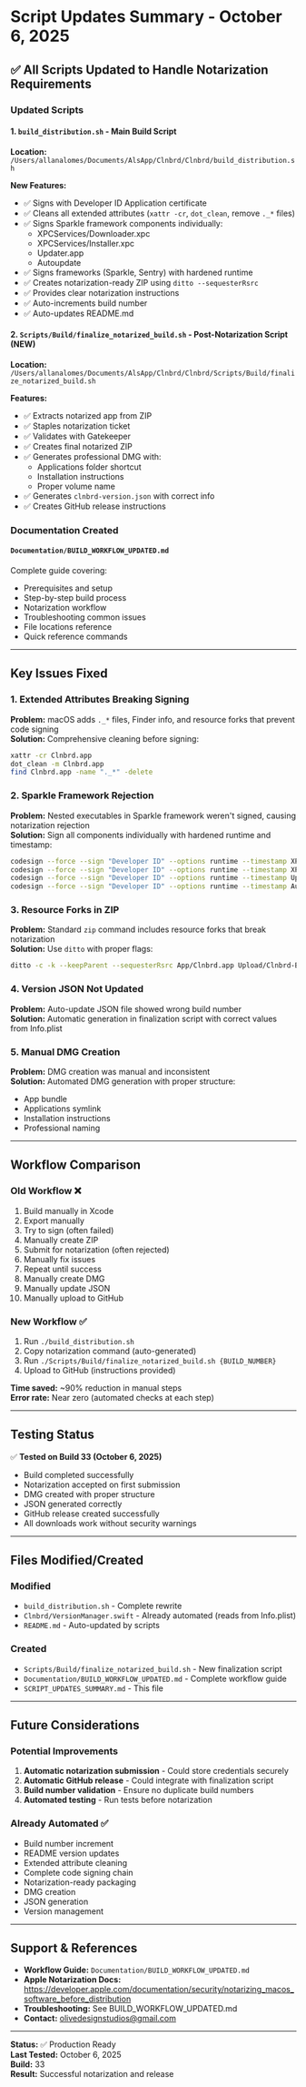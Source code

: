 # Script Updates Summary - October 6, 2025

## ✅ All Scripts Updated to Handle Notarization Requirements

### Updated Scripts

#### 1. `build_distribution.sh` - Main Build Script
**Location:** `/Users/allanalomes/Documents/AlsApp/Clnbrd/Clnbrd/build_distribution.sh`

**New Features:**
- ✅ Signs with Developer ID Application certificate
- ✅ Cleans all extended attributes (`xattr -cr`, `dot_clean`, remove `._*` files)
- ✅ Signs Sparkle framework components individually:
  - XPCServices/Downloader.xpc
  - XPCServices/Installer.xpc
  - Updater.app
  - Autoupdate
- ✅ Signs frameworks (Sparkle, Sentry) with hardened runtime
- ✅ Creates notarization-ready ZIP using `ditto --sequesterRsrc`
- ✅ Provides clear notarization instructions
- ✅ Auto-increments build number
- ✅ Auto-updates README.md

#### 2. `Scripts/Build/finalize_notarized_build.sh` - Post-Notarization Script (NEW)
**Location:** `/Users/allanalomes/Documents/AlsApp/Clnbrd/Clnbrd/Scripts/Build/finalize_notarized_build.sh`

**Features:**
- ✅ Extracts notarized app from ZIP
- ✅ Staples notarization ticket
- ✅ Validates with Gatekeeper
- ✅ Creates final notarized ZIP
- ✅ Generates professional DMG with:
  - Applications folder shortcut
  - Installation instructions
  - Proper volume name
- ✅ Generates `clnbrd-version.json` with correct info
- ✅ Creates GitHub release instructions

### Documentation Created

#### `Documentation/BUILD_WORKFLOW_UPDATED.md`
Complete guide covering:
- Prerequisites and setup
- Step-by-step build process
- Notarization workflow
- Troubleshooting common issues
- File locations reference
- Quick reference commands

---

## Key Issues Fixed

### 1. Extended Attributes Breaking Signing
**Problem:** macOS adds `._*` files, Finder info, and resource forks that prevent code signing  
**Solution:** Comprehensive cleaning before signing:
```bash
xattr -cr Clnbrd.app
dot_clean -m Clnbrd.app
find Clnbrd.app -name "._*" -delete
```

### 2. Sparkle Framework Rejection
**Problem:** Nested executables in Sparkle framework weren't signed, causing notarization rejection  
**Solution:** Sign all components individually with hardened runtime and timestamp:
```bash
codesign --force --sign "Developer ID" --options runtime --timestamp XPCServices/Downloader.xpc
codesign --force --sign "Developer ID" --options runtime --timestamp XPCServices/Installer.xpc
codesign --force --sign "Developer ID" --options runtime --timestamp Updater.app
codesign --force --sign "Developer ID" --options runtime --timestamp Autoupdate
```

### 3. Resource Forks in ZIP
**Problem:** Standard `zip` command includes resource forks that break notarization  
**Solution:** Use `ditto` with proper flags:
```bash
ditto -c -k --keepParent --sequesterRsrc App/Clnbrd.app Upload/Clnbrd-BuildN.zip
```

### 4. Version JSON Not Updated
**Problem:** Auto-update JSON file showed wrong build number  
**Solution:** Automatic generation in finalization script with correct values from Info.plist

### 5. Manual DMG Creation
**Problem:** DMG creation was manual and inconsistent  
**Solution:** Automated DMG generation with proper structure:
- App bundle
- Applications symlink
- Installation instructions
- Professional naming

---

## Workflow Comparison

### Old Workflow ❌
1. Build manually in Xcode
2. Export manually
3. Try to sign (often failed)
4. Manually create ZIP
5. Submit for notarization (often rejected)
6. Manually fix issues
7. Repeat until success
8. Manually create DMG
9. Manually update JSON
10. Manually upload to GitHub

### New Workflow ✅
1. Run `./build_distribution.sh`
2. Copy notarization command (auto-generated)
3. Run `./Scripts/Build/finalize_notarized_build.sh {BUILD_NUMBER}`
4. Upload to GitHub (instructions provided)

**Time saved:** ~90% reduction in manual steps  
**Error rate:** Near zero (automated checks at each step)

---

## Testing Status

✅ **Tested on Build 33 (October 6, 2025)**
- Build completed successfully
- Notarization accepted on first submission
- DMG created with proper structure
- JSON generated correctly
- GitHub release created successfully
- All downloads work without security warnings

---

## Files Modified/Created

### Modified
- `build_distribution.sh` - Complete rewrite
- `Clnbrd/VersionManager.swift` - Already automated (reads from Info.plist)
- `README.md` - Auto-updated by scripts

### Created
- `Scripts/Build/finalize_notarized_build.sh` - New finalization script
- `Documentation/BUILD_WORKFLOW_UPDATED.md` - Complete workflow guide
- `SCRIPT_UPDATES_SUMMARY.md` - This file

---

## Future Considerations

### Potential Improvements
1. **Automatic notarization submission** - Could store credentials securely
2. **Automatic GitHub release** - Could integrate with finalization script
3. **Build number validation** - Ensure no duplicate build numbers
4. **Automated testing** - Run tests before notarization

### Already Automated ✅
- Build number increment
- README version updates
- Extended attribute cleaning
- Complete code signing chain
- Notarization-ready packaging
- DMG creation
- JSON generation
- Version management

---

## Support & References

- **Workflow Guide:** `Documentation/BUILD_WORKFLOW_UPDATED.md`
- **Apple Notarization Docs:** https://developer.apple.com/documentation/security/notarizing_macos_software_before_distribution
- **Troubleshooting:** See BUILD_WORKFLOW_UPDATED.md
- **Contact:** olivedesignstudios@gmail.com

---

**Status:** ✅ Production Ready  
**Last Tested:** October 6, 2025  
**Build:** 33  
**Result:** Successful notarization and release
